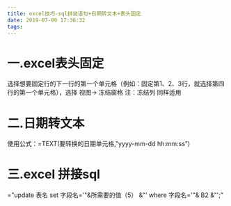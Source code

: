 ```yaml
---
title: excel技巧-sql拼装语句+日期转文本+表头固定
date: 2019-07-09 17:36:32
tags:
---
```


# 一.excel表头固定

选择想要固定行的下一行的第一个单元格（例如：固定第1、2、3行，就选择第四行的第一个单元格），选择 视图-> 冻结窗格
  注：冻结列 同样适用

# 二.日期转文本
使用公式：=TEXT(要转换的日期单元格,"yyyy-mm-dd hh:mm:ss")

# 三.excel 拼接sql
="update 表名 set 字段名='"&所需要的值（5） &"' where 字段名='"& B2 &"';"